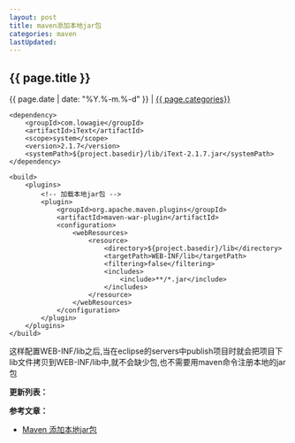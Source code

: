 ```yaml
---
layout: post
title: maven添加本地jar包
categories: maven
lastUpdated:
---
```


## {{ page.title }}

{{ page.date | date: "%Y.%-m.%-d" }} | <a href="/archive#{{ page.categories }}">{{ page.categories}}</a>

```
<dependency>
    <groupId>com.lowagie</groupId>
    <artifactId>iText</artifactId>
    <scope>system</scope>
    <version>2.1.7</version>
    <systemPath>${project.basedir}/lib/iText-2.1.7.jar</systemPath>
</dependency>

<build>
    <plugins>
        <!-- 加载本地jar包 -->
        <plugin>
            <groupId>org.apache.maven.plugins</groupId>
            <artifactId>maven-war-plugin</artifactId>
            <configuration>
                <webResources>
                    <resource>
                        <directory>${project.basedir}/lib</directory>
                        <targetPath>WEB-INF/lib</targetPath>
                        <filtering>false</filtering>
                        <includes>
                            <include>**/*.jar</include>
                        </includes>
                    </resource>
                </webResources>
            </configuration>
        </plugin>
    </plugins>
</build>
```

这样配置WEB-INF/lib之后,当在eclipse的servers中publish项目时就会把项目下lib文件拷贝到WEB-INF/lib中,就不会缺少包,也不需要用maven命令注册本地的jar包

**更新列表：**



**参考文章：**

* [Maven 添加本地jar包][1]


[1]: https://blog.csdn.net/arenn/article/details/77164406
